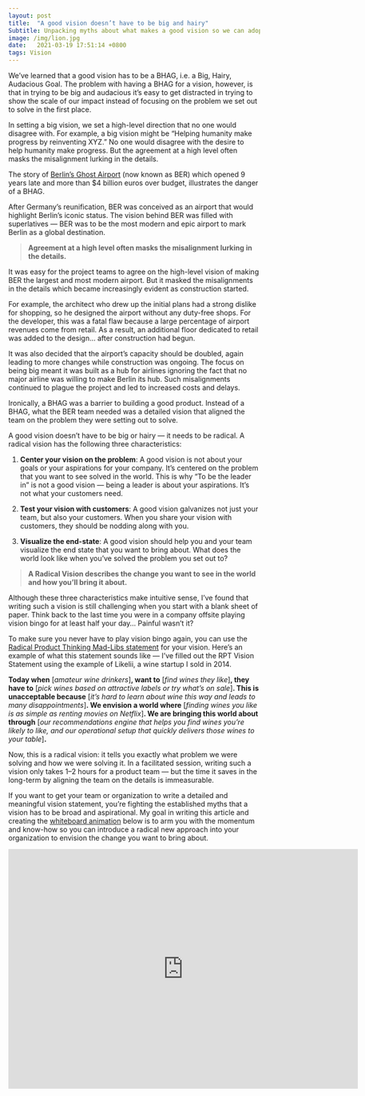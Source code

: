 ```yaml
---
layout: post
title:  "A good vision doesn’t have to be big and hairy"
Subtitle: Unpacking myths about what makes a good vision so we can adopt a new, radical approach.
image: /img/lion.jpg
date:   2021-03-19 17:51:14 +0800
tags: Vision
---
```


We’ve learned that a good vision has to be a BHAG, i.e. a Big, Hairy, Audacious Goal. The problem with having a BHAG for a vision,
however, is that in trying to be big and audacious it’s easy to get distracted in trying to show the scale of our impact instead of
focusing on the problem we set out to solve in the first place.

In setting a big vision, we set a high-level direction that no one would disagree with. For example, a big vision might be
“Helping humanity make progress by reinventing XYZ.” No one would disagree with the desire to help humanity make progress.
But the agreement at a high level often masks the misalignment lurking in the details.

The story of [Berlin’s Ghost Airport](https://www.nytimes.com/2020/10/24/world/europe/berlin-germany-new-airport.html?action=click&module=Well&pgtype=Homepage&section=World%20News)
(now known as BER) which opened 9 years late and more than $4 billion euros over budget, illustrates the danger of a BHAG.

After Germany’s reunification, BER was conceived as an airport that would highlight Berlin’s iconic status. The vision behind BER was filled with superlatives — BER was to be the most modern and epic airport to mark Berlin as a global destination.

> **Agreement at a high level often masks the misalignment lurking in the details.**

It was easy for the project teams to agree on the high-level vision of making BER the largest and most modern airport. But it masked the misalignments in the details which became increasingly evident as construction started.

For example, the architect who drew up the initial plans had a strong dislike for shopping, so he designed the airport without any duty-free shops. For the developer, this was a fatal flaw because a large percentage of airport revenues come from retail. As a result, an additional floor dedicated to retail was added to the design… after construction had begun.

It was also decided that the airport’s capacity should be doubled, again leading to more changes while construction was ongoing. The focus on being big meant it was built as a hub for airlines ignoring the fact that no major airline was willing to make Berlin its hub. Such misalignments continued to plague the project and led to increased costs and delays.

Ironically, a BHAG was a barrier to building a good product. Instead of a BHAG, what the BER team needed was a detailed vision that aligned the team on the problem they were setting out to solve.

A good vision doesn’t have to be big or hairy — it needs to be radical. A radical vision has the following three characteristics:


1. **Center your vision on the problem**: A good vision is not about your goals or your aspirations for your company. It’s centered on the problem that you want to see solved in the world. This is why “To be the leader in” is not a good vision — being a leader is about your aspirations. It’s not what your customers need.


2. **Test your vision with customers**: A good vision galvanizes not just your team, but also your customers. When you share your vision with customers, they should be nodding along with you.

3. **Visualize the end-state**: A good vision should help you and your team visualize the end state that you want to bring about. What does the world look like when you’ve solved the problem you set out to?

>**A Radical Vision describes the change you want to see in the world and how you’ll bring it about.**

Although these three characteristics make intuitive sense, I’ve found that writing such a vision is still challenging when you start with a blank sheet of paper. Think back to the last time you were in a company offsite playing vision bingo for at least half your day… Painful wasn’t it?

To make sure you never have to play vision bingo again, you can use the [Radical Product Thinking Mad-Libs statement](https://www.radicalproduct.com/toolkit) for your vision. Here’s an example of what this statement sounds like — I’ve filled out the RPT Vision Statement using the example of Likelii, a wine startup I sold in 2014.

**Today when** [_amateur wine drinkers_]**, want to** [_find wines they like_]**, they have to** [_pick wines based on attractive labels or try what’s on sale_]**. This is unacceptable because** [_it’s hard to learn about wine this way and leads to many disappointments_]**. We envision a world where** [_finding wines you like is as simple as renting movies on Netflix_]**. We are bringing this world about through** [_our recommendations engine that helps you find wines you’re likely to like, and our operational setup that quickly delivers those wines to your table_]**.**

Now, this is a radical vision: it tells you exactly what problem we were solving and how we were solving it. In a facilitated session, writing such a vision only takes 1–2 hours for a product team — but the time it saves in the long-term by aligning the team on the details is immeasurable.

If you want to get your team or organization to write a detailed and meaningful vision statement, you’re fighting the established myths that a vision has to be broad and aspirational. My goal in writing this article and creating the [whiteboard animation](https://youtu.be/Iy_NlYuq0ME) below is to arm you with the momentum and know-how so you can introduce a radical new approach into your organization to envision the change you want to bring about.

<div class="embed-container">
  <iframe
      src="https://www.youtube.com/embed/Iy_NlYuq0ME"
      width="700"
      height="480"
      frameborder="0"
      allowfullscreen="">
  </iframe>
</div>

